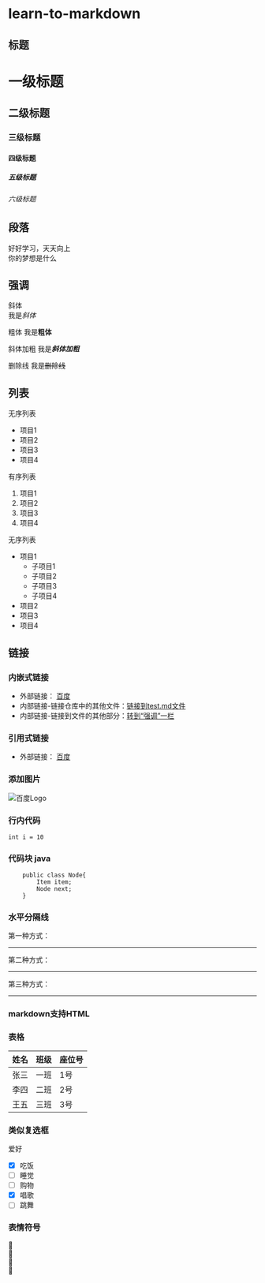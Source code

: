 # learn-to-markdown

## 标题
# 一级标题
## 二级标题
### 三级标题
#### 四级标题
##### 五级标题
###### 六级标题

## 段落

好好学习，天天向上  
    你的梦想是什么

## 强调

斜体  
我是*斜体*

粗体
我是**粗体**

斜体加粗
我是***斜体加粗***

删除线
我是~~删除线~~

## 列表

无序列表  
- 项目1
- 项目2
- 项目3
- 项目4

有序列表
1. 项目1
2. 项目2
3. 项目3
4. 项目4

无序列表
- 项目1
  - 子项目1
  - 子项目2
  - 子项目3
  - 子项目4
- 项目2
- 项目3
- 项目4

## 链接

### 内嵌式链接

- 外部链接： [百度](http://www.baidu.com)
- 内部链接-链接仓库中的其他文件：[链接到test.md文件](test.md)
- 内部链接-链接到文件的其他部分：[转到“强调”一栏](README.md#强调)

### 引用式链接

- 外部链接： [百度]

[百度]: http://www.baidu.com

### 添加图片
![百度Logo](https://www.baidu.com/img/bd_logo1.png "百度")

### 行内代码
` int i = 10 `

### 代码块 java
```
    public class Node{
        Item item;
        Node next;
    }
```
### 水平分隔线
第一种方式：

---

第二种方式：

***

第三种方式：

___

### markdown支持HTML

### 表格
|姓名|班级|座位号|
|----|-----|-----|
|张三|一班|1号|
|李四|二班|2号|
|王五|三班|3号|

### 类似复选框
爱好
- [X] 吃饭 
- [ ] 睡觉
- [ ] 购物
- [X] 唱歌
- [ ] 跳舞

### 表情符号
:ant:  
:pig:  
:dog:  
:bug:  

